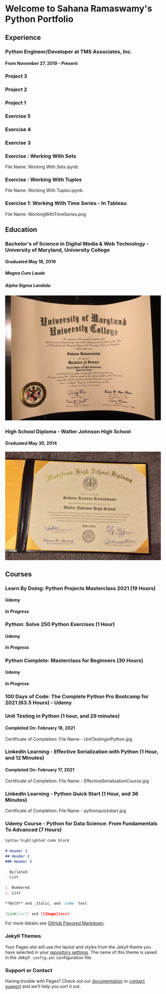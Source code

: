 # Welcome to Sahana Ramaswamy's Python Portfolio

## Experience
### Python Engineer/Developer at TMS Associates, Inc. 
#### From November 27, 2019 - Present 
### Project 3
### Project 2
### Project 1 
### Exercise 5
### Exercise 4
### Exercise 3
### Exercise : Working With Sets
File Name: Working With Sets.ipynb
### Exercise : Working With Tuples 
File Name: Working With Tuples.ipynb
### Exercise 1: Working With Time Series - In Tableau
File Name: WorkingWithTimeSeries.png
## Education 
### Bachelor's of Science in Digital Media & Web Technology - University of Maryland, University College
#### Graduated May 18, 2019
##### Magna Cum Laude
##### Alpha Sigma Lambda
![alt text](https://github.com/Sahana1218/Python-Portfolio/blob/master/BSDegree.jpg)
### High School Diploma - Walter Johnson High School
#### Graduated May 30, 2014
![alt text](https://github.com/Sahana1218/Python-Portfolio/blob/master/HSDiploma.jpg)
## Courses
### 
### Learn By Doing: Python Projects Masterclass 2021 (19 Hours)
#### Udemy
##### In Progress
### Python: Solve 250 Python Exercises (1 Hour)
#### Udemy
##### In Progress
### Python Complete: Masterclass for Beginners (30 Hours)
#### Udemy
##### In Progress
### 100 Days of Code: The Complete Python Pro Bootcamp for 2021 (63.5 Hours) - Udemy
### Unit Testing in Python (1 hour, and 29 minutes)
#### Completed On: February 18, 2021 
Certificate of Completion: File Name - UnitTestinginPython.jpg
### LinkedIn Learning - Effective Serialization with Python (1 Hour, and 12 Minutes)
#### Completed On: February 17, 2021 
Certificate of Completion: File Name - EffectiveSerializationCourse.jpg
### LinkedIn Learning - Python Quick Start (1 Hour, and 36 Minutes)
Certificate of Completion: File Name - pythonquickstart.jpg 
### Udemy Course - Python for Data Science: From Fundamentals To Advanced (7 Hours)


```markdown
Syntax highlighted code block

# Header 1
## Header 2
### Header 3

- Bulleted
- List

1. Numbered
2. List

**Bold** and _Italic_ and `Code` text

[Link](url) and ![Image](src)
```

For more details see [GitHub Flavored Markdown](https://guides.github.com/features/mastering-markdown/).

### Jekyll Themes

Your Pages site will use the layout and styles from the Jekyll theme you have selected in your [repository settings](https://github.com/Sahana1218/Sahana_Portfolio/settings). The name of this theme is saved in the Jekyll `_config.yml` configuration file.

### Support or Contact

Having trouble with Pages? Check out our [documentation](https://docs.github.com/categories/github-pages-basics/) or [contact support](https://support.github.com/contact) and we’ll help you sort it out.
